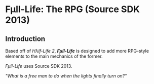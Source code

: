 # Fµll-Life: The RPG (Source SDK 2013)

## Introduction
Based off of *Hλlf-Life 2*, ***Fµll-Life*** is designed to add more RPG-style
elements to the main mechanics of the former.

*Fµll-Life* uses Source SDK 2013.

*"What is a free man to do*
*when the lights finally turn on?"*
